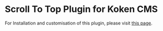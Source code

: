 Scroll To Top Plugin for Koken CMS
==================================

For Installation and customisation of this plugin, please visit [this page](http://blog.rrikesh.com/downloads/scroll-to-top-plugin-for-koken-cms/).